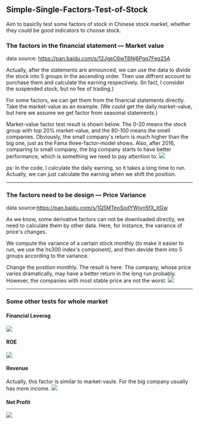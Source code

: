 ## Simple-Single-Factors-Test-of-Stock
Aim to basiclly test some factors of stock in Chinese stock market, whether they could be good indicators to choose stock.


### The factors in the financial statement — Market value
data source:  https://pan.baidu.com/s/12JgeC6wT6Nj6Pgq7Feg25A


Actually, after the statements are announced, we can use the data to divide the stock into 5 groups in the ascending order. Then use diffrent account to purchase them and calculate the earning respectively. (In fact, I consider the suspended stock, but no fee of trading.)

For some factors, we can get them from the financial statements directly. Take the market-value as an example. (We could get the daily market-value, but here we assume we get factor from seasonal statements.)  

Market-value factor test result is shown below. The 0-20 means the stock group with top 20% market-value, and the 80-100 means the smell companies. Obviously, the small company's return is much higher than the big one, just as the Fama three-factor-model shows. Also, after 2016, comparing to small company, the big company starts to have better performance, which is something we need to pay attention to.
![](https://tva1.sinaimg.cn/large/00831rSTgy1gdg0wwhj5kj30n207y3yt.jpg)

ps: In the code, I calculate the daily earning, so it takes a long time to run. Actually, we can just calculate the earning when we shift the position.

------

### The factors need to be design — Price Variance
data source:https://pan.baidu.com/s/1Q5MTeoSodYWjvn5fX_ltGw

As we know, some derivative factors can not be downloaded directly, we need to calculate them by other data. Here, for instance, the variance of price's changes.

We compute the variance of a certain stock monthly (to make it easier to run, we use the hs300 index's component), and then devide them into 5 groups according to the variance.

Change the position monthly. The result is here. The company, whose price varies dramatically, may have a better return in the long run probably. However, the companies with most stable price are not the worst.
![](https://tva1.sinaimg.cn/large/00831rSTgy1gdg0xgrxqpj30n207imxg.jpg)


----
### Some other tests for whole market
#### Financial Leverag
![](https://tva1.sinaimg.cn/large/00831rSTgy1gdg0wk8lmij30n207sdg3.jpg)

#### ROE
![](https://tva1.sinaimg.cn/large/00831rSTgy1gdg0wc40ppj30n207s3yq.jpg)

#### Revenue
Actually, this factor is similar to market-vaule. For the big company usually has more income.
![](https://tva1.sinaimg.cn/large/00831rSTgy1gdg0vp9lsbj30n207q0t2.jpg)

#### Net Profit
![](https://tva1.sinaimg.cn/large/00831rSTgy1gdg0w04bfgj30n207qdg5.jpg)

